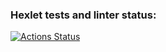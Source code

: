 ### Hexlet tests and linter status:
[![Actions Status](https://github.com/NairiGy/backend-project-46/actions/workflows/hexlet-check.yml/badge.svg)](https://github.com/NairiGy/backend-project-46/actions)
